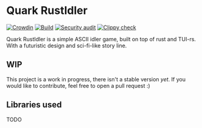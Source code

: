 # Quark RustIdler

[![Crowdin](https://badges.crowdin.net/quark-rustidler/localized.svg)](https://crowdin.com/project/quark-rustidler)
[![Build](https://github.com/vinicius-weigert/quark-rustidler/actions/workflows/build.yml/badge.svg)](https://github.com/vinicius-weigert/quark-rustidler/actions/workflows/build.yml)
[![Security audit](https://github.com/vinicius-weigert/quark-rustidler/actions/workflows/cargo_audit.yml/badge.svg)](https://github.com/vinicius-weigert/quark-rustidler/actions/workflows/cargo_audit.yml)
[![Clippy check](https://github.com/vinicius-weigert/quark-rustidler/actions/workflows/clippy_check.yml/badge.svg)](https://github.com/vinicius-weigert/quark-rustidler/actions/workflows/clippy_check.yml)

Quark RustIdler is a simple ASCII idler game, built on top of rust and TUI-rs. With a futuristic design and sci-fi-like story line.

## WIP
This project is a work in progress, there isn't a stable version *yet*. If you would like to contribute, feel free to open a pull request :)

## Libraries used
TODO
